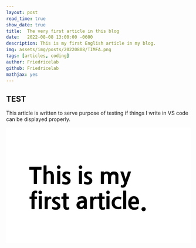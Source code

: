 ```yaml
---
layout: post
read_time: true
show_date: true
title:  The very first article in this blog
date:   2022-08-08 13:00:00 -0600
description: This is my first English article in my blog.
img: assets/img/posts/20220808/TIMFA.png
tags: [articles, coding]
author: Friedricelab
github: Friedricelab
mathjax: yes
---
```


## TEST

This article is written to serve purpose of testing if things I write
in VS code can be displayed properly.

<center><img src = './assets/img/posts/20220808/TIMFA.png'></center>